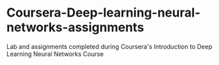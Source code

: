 # Coursera-Deep-learning-neural-networks-assignments
Lab and assignments completed during Coursera's Introduction to Deep Learning Neural Networks Course

